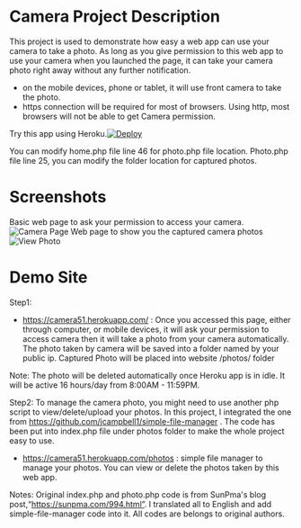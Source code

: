 # Camera Project Description
This project is used to demonstrate how easy a web app can use your camera to take a photo. As long as you give permission to this web app to use your camera when you launched the page, it can take your camera photo right away without any further notification. 
- on the mobile devices, phone or tablet, it will use front camera to take the photo.
- https connection will be required for most of browsers. Using http, most browsers will not be able to get Camera permission.

Try this app using Heroku.[![Deploy](https://www.herokucdn.com/deploy/button.svg)](https://dashboard.heroku.com/new?template=https://github.com/51sec/camera/master)

You can modify home.php file line 46 for photo.php file location.
Photo.php file line 25, you can modify the folder location for captured photos.


# Screenshots
Basic web page to ask your permission to access your camera.
![Camera Page](https://photos.51sec.org/file/test1-51sec/2021/06/msedge_tCD3zF5PIW.png)
Web page to show you the captured camera photos
![View Photo](https://photos.51sec.org/file/test1-51sec/2021/06/chrome_jLTxG7B57W.png)

# Demo Site

Step1:

- https://camera51.herokuapp.com/ : Once you accessed this page, either through computer, or mobile devices, it will ask your permission to access camera then it will take a photo from your camera automatically. 
The photo taken by camera will be saved into a folder named by your public ip. 
Captured Photo will be placed into website /photos/ folder

Note: The photo will be deleted automatically once Heroku app is in idle. It will be active 16 hours/day from 8:00AM - 11:59PM. 

Step2:
To manage the camera photo, you might need to use another php script to view/delete/upload your photos. 
In this project, I integrated the one from https://github.com/jcampbell1/simple-file-manager .
The code has been put into index.php file under photos folder to make the whole project easy to use.

- https://camera51.herokuapp.com/photos : simple file manager to manage your photos. You can view or delete the photos taken by this web app. 


Notes:
Original index.php and photo.php code is from SunPma's blog post,“https://sunpma.com/994.html”. I translated all to English and add simple-file-manager code into it. All codes are belongs to original authors. 
